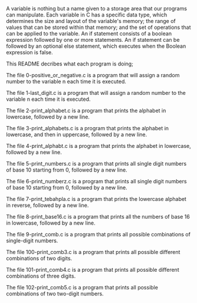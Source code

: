 A variable is nothing but a name given to a storage area that our programs can manipulate. 
Each variable in C has a specific data type, which determines the size and layout of the variable's memory; 
the range of values that can be stored within that memory; and the set of operations that can be applied to the variable.
An if statement consists of a boolean expression followed by one or more statements. 
An if statement can be followed by an optional else statement, which executes when the Boolean expression is false.

This README decribes what each program is doing;

The file 0-positive_or_negative.c is a program that will assign a random number to the variable n each time it is executed.

The file 1-last_digit.c is a program that will assign a random number to the variable n each time it is executed.

The file 2-print_alphabet.c is a program that prints the alphabet in lowercase, followed by a new line.

The file 3-print_alphabets.c is a program that prints the alphabet in lowercase, and then in uppercase, followed by a new line.

The file 4-print_alphabt.c is a program that prints the alphabet in lowercase, followed by a new line.

The file 5-print_numbers.c is a program that prints all single digit numbers of base 10 starting from 0, followed by a new line.

The file 6-print_numberz.c is a program that prints all single digit numbers of base 10 starting from 0, followed by a new line.

The file 7-print_tebahpla.c is a program that prints the lowercase alphabet in reverse, followed by a new line.

The file 8-print_base16.c is a program that prints all the numbers of base 16 in lowercase, followed by a new line.

The file 9-print_comb.c is a program that prints all possible combinations of single-digit numbers.

The file 100-print_comb3.c is a program that prints all possible different combinations of two digits.

The file 101-print_comb4.c is a program that prints all possible different combinations of three digits.

The file 102-print_comb5.c is a program that prints all possible combinations of two two-digit numbers.
